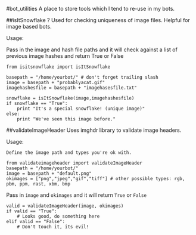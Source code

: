 #bot_utilities
A place to store tools which I tend to re-use in my bots.

##isItSnowflake  ?
Used for checking uniqueness of image files.  Helpful for image based bots.

Usage:

  Pass in the image and hash file paths and it will check against a list of previous image hashes and return True or False


```
from isitsnowflake import isItSnowflake

basepath = "/home/yourbot/" # don't forget trailing slash
image = basepath + "probablyacat.gif"
imagehashesfile = basepath + "imagehasesfile.txt"

snowflake = isItSnowflake(image,imagehashesfile)
if snowflake == "True":
    print "It's a special snowflake! (unique image)"
else:
    print "We've seen this image before."
```

##validateImageHeader
Uses imghdr library to validate image headers.


Usage:

    Define the image path and types you're ok with.
```
from validateimageheader import validateImageHeader
basepath = "/home/yourbot/"
image = basepath + "default.png"
okimages = ["png","jpeg","gif","tiff"] # other possible types: rgb, pbm, ppm, rast, xbm, bmp
```

  Pass in `image` and `okimages` and it will return `True` or `False`
```
valid = validateImageHeader(image, okimages)
if valid == "True":
    # Looks good, do something here
elif valid == "False":
    # Don't touch it, its evil!
